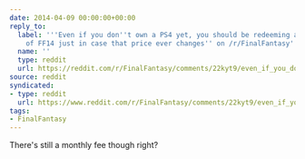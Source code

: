 ```yaml
---
date: 2014-04-09 00:00:00+00:00
reply_to:
  label: '''Even if you don''t own a PS4 yet, you should be redeeming a free copy
    of FF14 just in case that price ever changes'' on /r/FinalFantasy'
  name: ''
  type: reddit
  url: https://reddit.com/r/FinalFantasy/comments/22kyt9/even_if_you_dont_own_a_ps4_yet_you_should_be/
source: reddit
syndicated:
- type: reddit
  url: https://www.reddit.com/r/FinalFantasy/comments/22kyt9/even_if_you_dont_own_a_ps4_yet_you_should_be/cgnuvua/
tags:
- FinalFantasy
---
```


There's still a monthly fee though right?